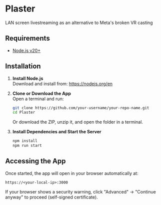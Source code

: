 # Plaster

LAN screen livestreaming as an alternative to Meta's broken VR casting

## Requirements

- [Node.js v20+](https://nodejs.org/en)

## Installation

1. **Install Node.js**  
   Download and install from: https://nodejs.org/en

2. **Clone or Download the App**  
   Open a terminal and run:

   ```bash
   git clone https://github.com/your-username/your-repo-name.git
   cd Plaster
   ```

   Or download the ZIP, unzip it, and open the folder in a terminal.

3. **Install Dependencies and Start the Server**

   ```bash
   npm install
   npm run start
   ```

## Accessing the App

Once started, the app will open in your browser automatically at:

```
https://<your-local-ip>:3000
```

If your browser shows a security warning, click "Advanced" → "Continue anyway" to proceed (self-signed certificate).
